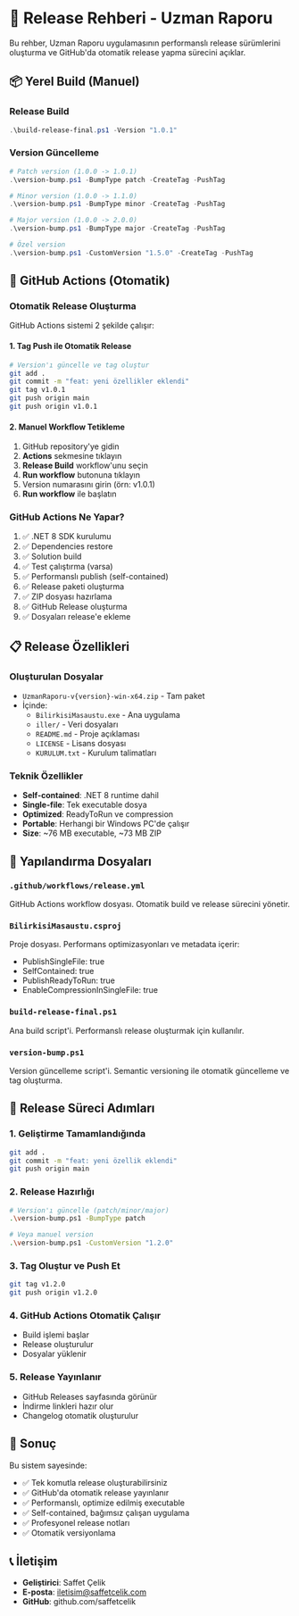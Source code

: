 # 🚀 Release Rehberi - Uzman Raporu

Bu rehber, Uzman Raporu uygulamasının performanslı release sürümlerini oluşturma ve GitHub'da otomatik release yapma sürecini açıklar.

## 📦 Yerel Build (Manuel)

### Release Build
```powershell
.\build-release-final.ps1 -Version "1.0.1"
```

### Version Güncelleme
```powershell
# Patch version (1.0.0 -> 1.0.1)
.\version-bump.ps1 -BumpType patch -CreateTag -PushTag

# Minor version (1.0.0 -> 1.1.0)
.\version-bump.ps1 -BumpType minor -CreateTag -PushTag

# Major version (1.0.0 -> 2.0.0)
.\version-bump.ps1 -BumpType major -CreateTag -PushTag

# Özel version
.\version-bump.ps1 -CustomVersion "1.5.0" -CreateTag -PushTag
```

## 🤖 GitHub Actions (Otomatik)

### Otomatik Release Oluşturma

GitHub Actions sistemi 2 şekilde çalışır:

#### 1. Tag Push ile Otomatik Release
```bash
# Version'ı güncelle ve tag oluştur
git add .
git commit -m "feat: yeni özellikler eklendi"
git tag v1.0.1
git push origin main
git push origin v1.0.1
```

#### 2. Manuel Workflow Tetikleme
1. GitHub repository'ye gidin
2. **Actions** sekmesine tıklayın
3. **Release Build** workflow'unu seçin
4. **Run workflow** butonuna tıklayın
5. Version numarasını girin (örn: v1.0.1)
6. **Run workflow** ile başlatın

### GitHub Actions Ne Yapar?

1. ✅ .NET 8 SDK kurulumu
2. ✅ Dependencies restore
3. ✅ Solution build
4. ✅ Test çalıştırma (varsa)
5. ✅ Performanslı publish (self-contained)
6. ✅ Release paketi oluşturma
7. ✅ ZIP dosyası hazırlama
8. ✅ GitHub Release oluşturma
9. ✅ Dosyaları release'e ekleme

## 📋 Release Özellikleri

### Oluşturulan Dosyalar
- `UzmanRaporu-v{version}-win-x64.zip` - Tam paket
- İçinde:
  - `BilirkisiMasaustu.exe` - Ana uygulama
  - `iller/` - Veri dosyaları
  - `README.md` - Proje açıklaması
  - `LICENSE` - Lisans dosyası
  - `KURULUM.txt` - Kurulum talimatları

### Teknik Özellikler
- **Self-contained**: .NET 8 runtime dahil
- **Single-file**: Tek executable dosya
- **Optimized**: ReadyToRun ve compression
- **Portable**: Herhangi bir Windows PC'de çalışır
- **Size**: ~76 MB executable, ~73 MB ZIP

## 🔧 Yapılandırma Dosyaları

### `.github/workflows/release.yml`
GitHub Actions workflow dosyası. Otomatik build ve release sürecini yönetir.

### `BilirkisiMasaustu.csproj`
Proje dosyası. Performans optimizasyonları ve metadata içerir:
- PublishSingleFile: true
- SelfContained: true
- PublishReadyToRun: true
- EnableCompressionInSingleFile: true

### `build-release-final.ps1`
Ana build script'i. Performanslı release oluşturmak için kullanılır.

### `version-bump.ps1`
Version güncelleme script'i. Semantic versioning ile otomatik güncelleme ve tag oluşturma.

## 📝 Release Süreci Adımları

### 1. Geliştirme Tamamlandığında
```bash
git add .
git commit -m "feat: yeni özellik eklendi"
git push origin main
```

### 2. Release Hazırlığı
```bash
# Version'ı güncelle (patch/minor/major)
.\version-bump.ps1 -BumpType patch

# Veya manuel version
.\version-bump.ps1 -CustomVersion "1.2.0"
```

### 3. Tag Oluştur ve Push Et
```bash
git tag v1.2.0
git push origin v1.2.0
```

### 4. GitHub Actions Otomatik Çalışır
- Build işlemi başlar
- Release oluşturulur
- Dosyalar yüklenir

### 5. Release Yayınlanır
- GitHub Releases sayfasında görünür
- İndirme linkleri hazır olur
- Changelog otomatik oluşturulur

## 🎯 Sonuç

Bu sistem sayesinde:
- ✅ Tek komutla release oluşturabilirsiniz
- ✅ GitHub'da otomatik release yayınlanır
- ✅ Performanslı, optimize edilmiş executable
- ✅ Self-contained, bağımsız çalışan uygulama
- ✅ Profesyonel release notları
- ✅ Otomatik versiyonlama

## 📞 İletişim

- **Geliştirici**: Saffet Çelik
- **E-posta**: iletisim@saffetcelik.com
- **GitHub**: github.com/saffetcelik
